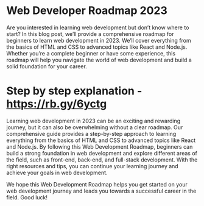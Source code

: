 #                                                                 Web Developer Roadmap 2023

Are you interested in learning web development but don’t know where to start? In this blog post, we’ll provide a comprehensive roadmap for beginners to learn web development in 2023. We’ll cover everything from the basics of HTML and CSS to advanced topics like React and Node.js. Whether you’re a complete beginner or have some experience, this roadmap will help you navigate the world of web development and build a solid foundation for your career.

# Step by step explanation - https://rb.gy/6yctg

Learning web development in 2023 can be an exciting and rewarding journey, but it can also be overwhelming without a clear roadmap. Our comprehensive guide provides a step-by-step approach to learning everything from the basics of HTML and CSS to advanced topics like React and Node.js. By following this Web Development Roadmap, beginners can build a strong foundation in web development and explore different areas of the field, such as front-end, back-end, and full-stack development. With the right resources and tips, you can continue your learning journey and achieve your goals in web development.

We hope this Web Development Roadmap helps you get started on your web development journey and leads you towards a successful career in the field. Good luck!





